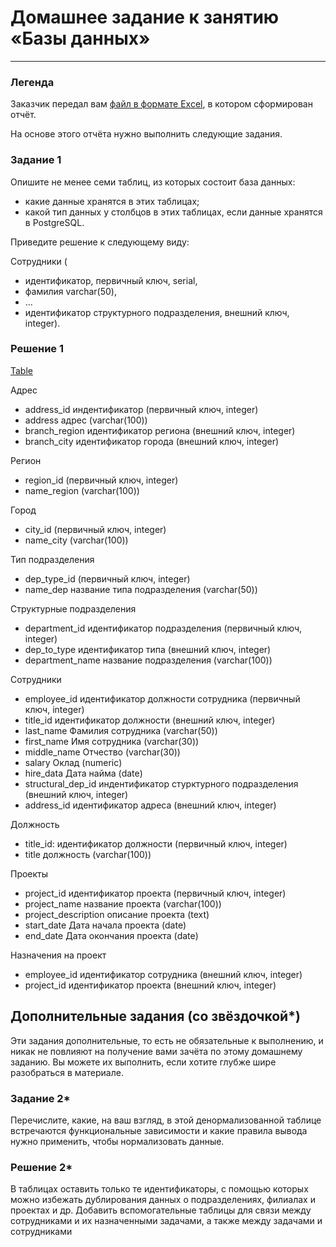 # Домашнее задание к занятию «Базы данных»

---
### Легенда

Заказчик передал вам [файл в формате Excel](https://github.com/netology-code/sdb-homeworks/blob/main/resources/hw-12-1.xlsx), в котором сформирован отчёт. 

На основе этого отчёта нужно выполнить следующие задания.

### Задание 1

Опишите не менее семи таблиц, из которых состоит база данных:

- какие данные хранятся в этих таблицах;
- какой тип данных у столбцов в этих таблицах, если данные хранятся в PostgreSQL.

Приведите решение к следующему виду:

Сотрудники (

- идентификатор, первичный ключ, serial,
- фамилия varchar(50),
- ...
- идентификатор структурного подразделения, внешний ключ, integer).

### Решение 1
[Table](https://github.com/sash3939/DataBase_12module/assets/156709540/a7ce00f5-920b-4186-b058-83b851f307fe)


Адрес

- address_id индентификатор (первичный ключ, integer)
- address адрес (varchar(100))
- branch_region идентификатор региона  (внешний ключ, integer)
- branch_city идентификатор города (внешний ключ, integer)

Регион

- region_id (первичный ключ, integer)
- name_region (varchar(100))

Город

- city_id (первичный ключ, integer)
- name_city (varchar(100))

Тип подразделения 
- dep_type_id (первичный ключ, integer)
- name_dep название типа подразделения (varchar(50))

Структурные подразделения

- department_id идентификатор подразделения (первичный ключ, integer)
- dep_to_type идентификатор типа  (внешний ключ, integer)
- department_name название подразделения (varchar(100))


Сотрудники

- employee_id идентификатор должности сотрудника (первичный ключ, integer)
- title_id идентификатор должности (внешний ключ, integer)
- last_name Фамилия сотрудника (varchar(50))
- first_name Имя сотрудника (varchar(30))
- middle_name Отчество (varchar(30))
- salary Оклад (numeric)
- hire_data Дата найма (date)
- structural_dep_id индентификатор стурктурного подразделения (внешний ключ, integer)
- address_id идентификатор адреса (внешний ключ, integer)

Должность

- title_id: идентификатор должности (первичный ключ, integer)
- title должность (varchar(100))


Проекты

- project_id идентификатор проекта (первичный ключ, integer)
- project_name название проекта (varchar(100))
- project_description описание проекта (text)
- start_date Дата начала проекта (date)
- end_date Дата окончания проекта (date)

Назначения на проект

- employee_id идентификатор сотрудника (внешний ключ, integer)
- project_id идентификатор проекта (внешний ключ, integer)


## Дополнительные задания (со звёздочкой*)
Эти задания дополнительные, то есть не обязательные к выполнению, и никак не повлияют на получение вами зачёта по этому домашнему заданию. Вы можете их выполнить, если хотите глубже шире разобраться в материале.


### Задание 2*

Перечислите, какие, на ваш взгляд, в этой денормализованной таблице встречаются функциональные зависимости и какие правила вывода нужно применить, чтобы нормализовать данные.

### Решение 2*
В таблицах оставить только те идентификаторы, с помощью которых можно избежать дублирования данных о подразделениях, филиалах и проектах и др.
Добавить вспомогательные таблицы для связи между сотрудниками и их назначенными задачами, а также между задачами и сотрудниками
